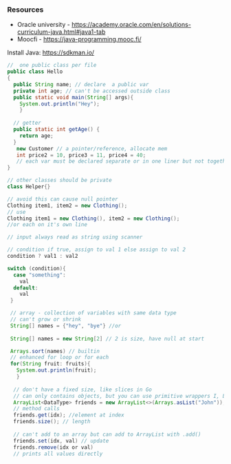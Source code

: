 ### Resources

- Oracle university - <https://academy.oracle.com/en/solutions-curriculum-java.html#java1-tab>
- Moocfi - <https://java-programming.mooc.fi/>

Install Java: <https://sdkman.io/>

<!-- packages - more classes -  small letters - reverse domain - com.me
classes - PascalCase - container for methods
methods - camelCase

intellj idea- new project - Java - project sdk

folder -> .idea and src -> packageName -> -->

```java
//  one public class per file
public class Hello
{
  public String name; // declare  a public var
  private int age; // can't be accessed outside class
  public static void main(String[] args){
    System.out.println("Hey");
    }
  
  // getter
  public static int getAge() {
    return age;
  }
   new Customer // a pointer/reference, allocate mem
   int price2 = 10, price3 = 11, price4 = 40;
   // each var must be declared separate or in one liner but not together with another
}

// other classes should be private
class Helper{}

// avoid this can cause null pointer
Clothing item1, item2 = new Clothing();
// use
Clothing item1 = new Clothing(), item2 = new Clothing();
//or each on it's own line

// input always read as string using scanner

// condition if true, assign to val 1 else assign to val 2
condition ? val1 : val2

switch (condition){
  case "something":
    val
  default:
    val
 }

 // array - collection of variables with same data type 
 // can't grow or shrink
 String[] names = {"hey", "bye"} //or 
 
 String[] names = new String[2] // 2 is size, have null at start

 Arrays.sort(names) // builtin 
 // enhanced for loop or for each
 for(String fruit: fruits){
   System.out.println(fruit);
   }
   
  // don't have a fixed size, like slices in Go
  // can only contains objects, but you can use primitive wrappers I, L, B
  ArrayList<DataType> friends = new ArrayList<>(Arrays.asList("John")); // diamond operator
  // method calls
  friends.get(idx); //element at index
  friends.size(); // length
  
  // can't add to an array but can add to ArrayList with .add()
  friends.set(idx, val) // update
  friends.remove(idx or val)
  // prints all values directly
```
